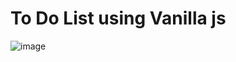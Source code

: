 # To Do List using Vanilla js

![image](https://user-images.githubusercontent.com/60416638/149663547-cf0a3d24-f899-46df-89fa-893199151d6e.png)
